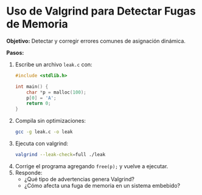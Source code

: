 # Uso de Valgrind para Detectar Fugas de Memoria

**Objetivo:** Detectar y corregir errores comunes de asignación dinámica.

**Pasos:**
1. Escribe un archivo `leak.c` con:
   ```c
   #include <stdlib.h>

   int main() {
       char *p = malloc(100);
       p[0] = 'A';
       return 0;
   }
   ```
2. Compila sin optimizaciones:
   ```bash
   gcc -g leak.c -o leak
   ```
3. Ejecuta con valgrind:
   ```bash
   valgrind --leak-check=full ./leak
   ```
4. Corrige el programa agregando `free(p);` y vuelve a ejecutar.
5. Responde:
   - ¿Qué tipo de advertencias genera Valgrind?
   - ¿Cómo afecta una fuga de memoria en un sistema embebido?